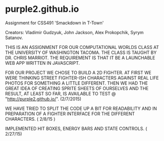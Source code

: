 # purple2.github.io
Assignment for CSS491 'Smackdown in T-Town'

Creators:
Vladimir Gudzyuk,
John Jackson,
Alex Prokopchik,
Syrym Satanov.

THIS IS AN ASSIGNMENT FOR OUR COMPUTATIONAL WORLDS CLASS AT THE UNIVERSITY OF WASHINGTON TACOMA.  THE CLASS IS TAUGHT BY DR. CHRIS MARRIOT.  THE REQUIREMENT IS THAT IT BE A LAUNCHABLE WEB APP WRITTEN IN JAVASCRIPT.

FOR OUR PROJECT WE CHOSE TO BUILD A 2D FIGHTER.  AT FIRST WE WERE THINKING STREET FIGHTER-ISH CHARACTERS AGAINST REAL LIFE PHOTOS FOR SOMETHING A LITTLE DIFFERENT.  THEN WE HAD THE GREAT IDEA OF CREATING SPRITE SHEETS OF OURSELVES AND THE RESULT, AT LEAST SO FAR, IS AVAILABLE TO TEST @ "http://purple2.github.io/". (2/7/2015)

WE HAVE TRIED TO SPLIT THE CODE UP A BIT FOR READABILITY AND IN PREPARATION OF A FIGHTER INTERFACE FOR THE DIFFERENT CHARACTERS.
( 2/8/15 )

IMPLEMENTED HIT BOXES, ENERGY BARS AND STATE CONTROLS. (  2/27/15)

